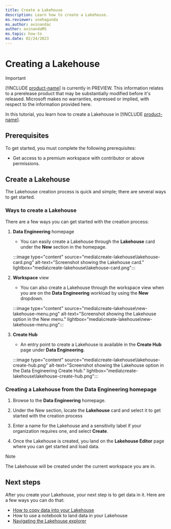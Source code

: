 ```yaml
---
title: Create a Lakehouse
description: Learn how to create a Lakehouse.
ms.reviewer: snehagunda
ms.author: avinandac
author: avinandaMS
ms.topic: how-to
ms.date: 02/24/2023
---
```


# Creating a Lakehouse

> [!IMPORTANT]
> [!INCLUDE [product-name](../includes/product-name.md)] is currently in PREVIEW. This information relates to a prerelease product that may be substantially modified before it's released. Microsoft makes no warranties, expressed or implied, with respect to the information provided here.

In this tutorial, you learn how to create a Lakehouse in [!INCLUDE [product-name](../includes/product-name.md)].

## Prerequisites

To get started, you must complete the following prerequisites:

- Get access to a premium workspace with contributor or above permissions.

## Create a Lakehouse

The Lakehouse creation process is quick and simple; there are several ways to get started.

### Ways to create a Lakehouse

There are a few ways you can get started with the creation process:

1. **Data Engineering** homepage

   - You can easily create a Lakehouse through the **Lakehouse** card under the **New** section in the homepage.

   :::image type="content" source="media\create-lakehouse\lakehouse-card.png" alt-text="Screenshot showing the Lakehouse card." lightbox="media\create-lakehouse\lakehouse-card.png":::

1. **Workspace** view

   - You can also create a Lakehouse through the workspace view when you are on the **Data Engineering** workload by using the **New** dropdown.

   :::image type="content" source="media\create-lakehouse\new-lakehouse-menu.png" alt-text="Screenshot showing the Lakehouse option in the New menu." lightbox="media\create-lakehouse\new-lakehouse-menu.png":::

1. **Create Hub**

   - An entry point to create a Lakehouse is available in the **Create Hub** page under **Data Engineering**.

   :::image type="content" source="media\create-lakehouse\lakehouse-create-hub.png" alt-text="Screenshot showing the Lakehouse option in the Data Engineering Create Hub." lightbox="media\create-lakehouse\lakehouse-create-hub.png":::

### Creating a Lakehouse from the Data Engineering homepage

1. Browse to the **Data Engineering** homepage.

1. Under the New section, locate the **Lakehouse** card and select it to get started with the creation process

1. Enter a name for the Lakehouse and a sensitivity label if your organization requires one, and select **Create**.

1. Once the Lakehouse is created, you land on the **Lakehouse Editor** page where you can get started and load data.

> [!NOTE]
> The Lakehouse will be created under the current workspace you are in.

## Next steps

After you create your Lakehouse, your next step is to get data in it. Here are a few ways you can do that:

- [How to copy data into your Lakehouse](../data-factory/copy-data-activity.md)
- How to use a notebook to land data in your Lakehouse
- [Navigating the Lakehouse explorer](navigate-lakehouse-explorer.md)
